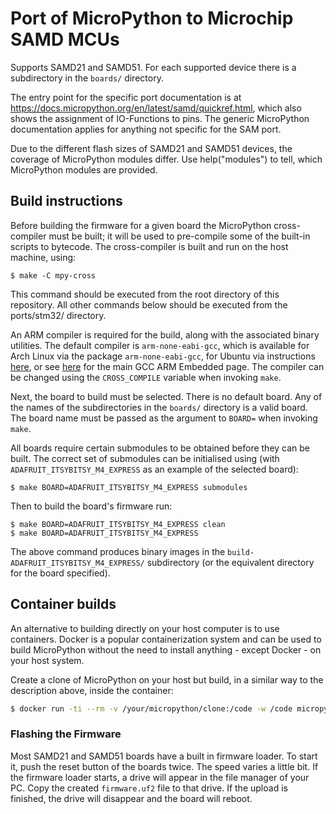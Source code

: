 Port of MicroPython to Microchip SAMD MCUs
==========================================

Supports SAMD21 and SAMD51. For each supported device there is a
subdirectory in the `boards/` directory.

The entry point for the specific port documentation is at
https://docs.micropython.org/en/latest/samd/quickref.html, which also
shows the assignment of IO-Functions to pins. The generic MicroPython
documentation applies for anything not specific for the SAM port.

Due to the different flash sizes of SAMD21 and SAMD51 devices, the
coverage of MicroPython modules differ. Use help("modules") to tell,
which MicroPython modules are provided.

Build instructions
------------------

Before building the firmware for a given board the MicroPython cross-compiler
must be built; it will be used to pre-compile some of the built-in scripts to
bytecode.  The cross-compiler is built and run on the host machine, using:

    $ make -C mpy-cross

This command should be executed from the root directory of this repository.
All other commands below should be executed from the ports/stm32/ directory.

An ARM compiler is required for the build, along with the associated binary
utilities.  The default compiler is `arm-none-eabi-gcc`, which is available for
Arch Linux via the package `arm-none-eabi-gcc`, for Ubuntu via instructions
[here](https://launchpad.net/~team-gcc-arm-embedded/+archive/ubuntu/ppa), or
see [here](https://launchpad.net/gcc-arm-embedded) for the main GCC ARM
Embedded page.  The compiler can be changed using the `CROSS_COMPILE` variable
when invoking `make`.

Next, the board to build must be selected.  There is no default board. Any
of the names of the subdirectories in the `boards/` directory is a valid board.
The board name must be passed as the argument to `BOARD=` when invoking `make`.

All boards require certain submodules to be obtained before they can be built.
The correct set of submodules can be initialised using (with
`ADAFRUIT_ITSYBITSY_M4_EXPRESS` as an example of the selected board):

    $ make BOARD=ADAFRUIT_ITSYBITSY_M4_EXPRESS submodules

Then to build the board's firmware run:

    $ make BOARD=ADAFRUIT_ITSYBITSY_M4_EXPRESS clean
    $ make BOARD=ADAFRUIT_ITSYBITSY_M4_EXPRESS

The above command produces binary images in the
`build-ADAFRUIT_ITSYBITSY_M4_EXPRESS/` subdirectory (or the equivalent
directory for the board specified).

## Container builds

An alternative to building directly on your host computer is to use containers.
Docker is a popular containerization system and can be used to build MicroPython
without the need to install anything - except Docker - on your host system.

Create a clone of MicroPython on your host but build, in a similar way to the
description above, inside the container:

```bash
$ docker run -ti --rm -v /your/micropython/clone:/code -w /code micropython/build-micropython-arm bash -c "make -C mpy-cross && make -C ports/samd submodules all BOARD=ADAFRUIT_ITSYBITSY_M4_EXPRESS"
```

### Flashing the Firmware

Most SAMD21 and SAMD51 boards have a built in firmware loader. To start it, push
the reset button of the boards twice. The speed varies a little bit. If the
firmware loader starts, a drive will appear in the file manager of your PC.
Copy the created `firmware.uf2` file to that drive. If the upload is finished, the
drive will disappear and the board will reboot.
